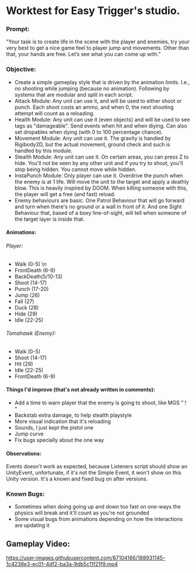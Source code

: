# Worktest for Easy Trigger's studio.

### Prompt: 
"Your task is to create life in the scene with the player and enemies, try your very best to get a nice game feel to player jump and movements. Other than that, your hands are free. Let’s see what you can come up with."

### Objective: 
- Create a simple gameplay style that is driven by the animation limits. I.e., no shooting while jumping (because no animation). Following by systems that are modular and split in each script.
- Attack Module: Any unit can use it, and will be used to either shoot or punch. Each shoot costs an ammo, and when 0, the next shooting attempt will count as a reloading.
- Health Module: Any unit can use it (even objects) and will be used to see tags as "damageable". Send events when hit and when diying. Can also set dropables when dying (with 0 to 100 percentage chance).
- Movement Module: Any unit can use it. The gravity is handled by Rigibody2D, but the actual movement, ground check and such is handled by this module.
- Stealth Module: Any unit can use it. On certain areas, you can press Z to hide. You'll not be seen by any other unit and if you try to shoot, you'll stop being hidden. You cannot move while hidden.
- InstaPunch Module: Only player can use it. Overdrive the punch when the enemy is at 1 life. Will move the unit to the target and apply a deathly blow. This is heavily inspired by DOOM. When killing someone with this, the player will get a free (and fast) reload.
- Enemy behaviours are basic. One Patrol Behaviour that will go forward and turn when there's no ground or a wall in front of it. And one Sight Behaviour that, based of a boxy line-of-sight, will tell when someone of the target layer is inside that.

#### Animations:
###### Player:
- Walk (0-5) \n
- FrontDeath (6-9)
- BackDeath(5/10-13)
- Shoot (14-17)
- Punch (17-20)
- Jump (26)
- Fall (27)
- Duck (28)
- Hide (29)
- Idle (22-25)

###### Tomahawk (Enemy):
- Walk (0-5)
- Shoot (14-17)
- Hit (29)
- Idle (22-25)
- FrontDeath (6-9)

#### Things I'd improve (that's not already written in comments):
- Add a time to warn player that the enemy is going to shoot, like MGS " ! "
- Backstab extra damage, to help stealth playstyle
- More visual indication that it's reloading
- Sounds, I just kept the pistol one
- Jump curve
- Fix bugs specially about the one way 

#### Observations:
Events doesn't work as expected, because Listeners script should show an UnityEvent, unfortunate, if it's not the Simple Event, it won't show on this Unity version. It's a known and fixed bug on after versions.

### Known Bugs:
- Sometimes when doing going up and down too fast on one-ways the physics will break and it'll count as you're not grounded
- Some visual bugs from animations depending on how the interactions are updating it 

## Gameplay Video:

https://user-images.githubusercontent.com/87104166/188931145-1c4238e3-ec01-4df2-ba3a-9db5c11f21f9.mp4



